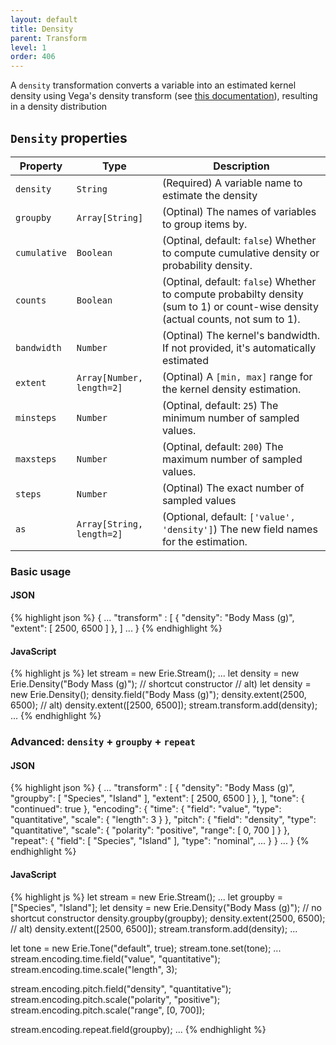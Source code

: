 ```yaml
---
layout: default
title: Density
parent: Transform
level: 1
order: 406
---
```


A `density` transformation converts a variable into an estimated kernel density using Vega's density transform (see [this documentation](https://vega.github.io/vega-lite/docs/density.html)), resulting in a density distribution

## `Density` properties

| Property | Type | Description |
| -------- | ---- | ----------- |
| `density` | `String` | (Required) A variable name to estimate the density |
| `groupby` | `Array[String]` | (Optinal) The names of variables to group items by. |
| `cumulative` | `Boolean` | (Optinal, default: `false`) Whether to compute cumulative density or probability density. |
| `counts` | `Boolean` | (Optinal, default: `false`) Whether to compute probabilty density (sum to 1) or count-wise density (actual counts, not sum to 1). |
| `bandwidth` | `Number` | (Optinal) The kernel's bandwidth. If not provided, it's automatically estimated |
| `extent` | `Array[Number, length=2]` | (Optinal) A `[min, max]` range for the kernel density estimation. |
| `minsteps` | `Number` | (Optinal, default: `25`) The minimum number of sampled values. |
| `maxsteps` | `Number` | (Optinal, default: `200`) The maximum number of sampled values. |
| `steps` | `Number` | (Optinal) The exact number of sampled values |
| `as` | `Array[String, length=2]` | (Optional, default: `['value', 'density']`) The new field names for the estimation. |

### Basic usage

<code-groups>
<code-group>
<h4>JSON</h4>
{% highlight json %}
{
  ...
  "transform" : [
    {
      "density": "Body Mass (g)",
      "extent": [
        2500,
        6500
      ]
    },
  ]
  ...
}
{% endhighlight %}
</code-group>
<code-group>
<h4>JavaScript</h4>
{% highlight js %}
let stream = new Erie.Stream();
...
let density = new Erie.Density("Body Mass (g)"); // shortcut constructor
// alt) let density = new Erie.Density(); density.field("Body Mass (g)");
density.extent(2500, 6500);
// alt) density.extent([2500, 6500]);
stream.transform.add(density);
...
{% endhighlight %}
</code-group>
</code-groups>

### Advanced: `density` + `groupby` + `repeat`

<code-groups>
<code-group>
<h4>JSON</h4>
{% highlight json %}
{
  ...
  "transform" : [
    {
      "density": "Body Mass (g)",
      "groupby": [
        "Species",
        "Island"
      ],
      "extent": [
        2500,
        6500
      ]
    },
  ],
  "tone": {
    "continued": true
  },
  "encoding": {
    "time": {
      "field": "value",
      "type": "quantitative",
      "scale": {
        "length": 3
      }
    },
    "pitch": {
      "field": "density",
      "type": "quantitative",
      "scale": {
        "polarity": "positive",
        "range": [
          0,
          700
        ]
      }
    },
    "repeat": {
      "field": [
        "Species",
        "Island"
      ],
      "type": "nominal",
      ...
    }
  }
  ...
}
{% endhighlight %}
</code-group>
<code-group>
<h4>JavaScript</h4>
{% highlight js %}
let stream = new Erie.Stream();
...
let groupby = ["Species", "Island"];
let density = new Erie.Density("Body Mass (g)"); // no shortcut constructor
density.groupby(groupby);
density.extent(2500, 6500);
// alt) density.extent([2500, 6500]);
stream.transform.add(density);
...

let tone = new Erie.Tone("default", true);
stream.tone.set(tone);
...
stream.encoding.time.field("value", "quantitative");
stream.encoding.time.scale("length", 3);

stream.encoding.pitch.field("density", "quantitative");
stream.encoding.pitch.scale("polarity", "positive");
stream.encoding.pitch.scale("range", [0, 700]);

stream.encoding.repeat.field(groupby);
...
{% endhighlight %}
</code-group>
</code-groups>
